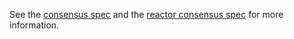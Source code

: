 See the [consensus spec](https://github.com/tendermint/tendermint/tree/master/docs/spec/consensus) and the [reactor consensus spec](https://github.com/tendermint/tendermint/tree/master/docs/spec/reactors/consensus) for more information.
